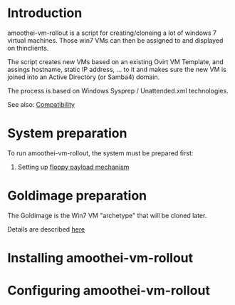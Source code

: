 Introduction
==============
amoothei-vm-rollout is a script for creating/cloneing a lot of windows 7 virtual machines.
Those win7 VMs can then be assigned to and displayed on thinclients.

The script creates new VMs based on an existing Ovirt VM Template, and assings hostname, static IP address, ... to it and makes sure the new VM is joined into an Active Directory (or Samba4) domain.

The process is based on Windows Sysprep / Unattended.xml technologies.

See also: [Compatibility](Compatibility.html)


System preparation
==================
To run amoothei-vm-rollout, the system must be prepared first:

1. Setting up [floppy payload mechanism](sftp-floppy-upload.html)


Goldimage preparation
======================
The Goldimage is the Win7 VM "archetype" that will be cloned later.

Details are described [here](Goldimage.md)


Installing amoothei-vm-rollout
=================================


Configuring amoothei-vm-rollout
===================================




